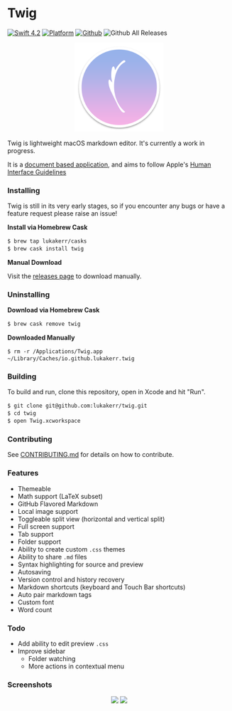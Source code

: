 # Twig

[![Swift 4.2](https://img.shields.io/badge/swift-4.2-orange.svg?style=flat)](https://github.com/apple/swift)
[![Platform](http://img.shields.io/badge/platform-macOS-red.svg?style=flat)](https://developer.apple.com/macos/)
[![Github](http://img.shields.io/badge/github-lukakerr-green.svg?style=flat)](https://github.com/lukakerr)
![Github All Releases](https://img.shields.io/github/downloads/lukakerr/twig/total.svg)

<p align="center">
  <img src="./Twig/Assets.xcassets/AppIcon.appiconset/twig-512.png" width="200">
</p>


Twig is lightweight macOS markdown editor. It's currently a work in progress.

It is a [document based application](https://developer.apple.com/document-based-apps), and aims to follow Apple's [Human Interface Guidelines](https://developer.apple.com/macos/human-interface-guidelines)

### Installing

Twig is still in its very early stages, so if you encounter any bugs or have a feature request please raise an issue!

**Install via Homebrew Cask**

```bash
$ brew tap lukakerr/casks
$ brew cask install twig
```

**Manual Download**

Visit the [releases page](https://github.com/lukakerr/twig/releases) to download manually.

### Uninstalling

**Download via Homebrew Cask**

```bash
$ brew cask remove twig
```

**Downloaded Manually**

```
$ rm -r /Applications/Twig.app ~/Library/Caches/io.github.lukakerr.twig
```

### Building

To build and run, clone this repository, open in Xcode and hit "Run".

```bash
$ git clone git@github.com:lukakerr/twig.git
$ cd twig
$ open Twig.xcworkspace
```

### Contributing

See [CONTRIBUTING.md](./CONTRIBUTING.md) for details on how to contribute.

### Features

- Themeable
- Math support (LaTeX subset)
- GitHub Flavored Markdown
- Local image support
- Toggleable split view (horizontal and vertical split)
- Full screen support
- Tab support
- Folder support
- Ability to create custom `.css` themes
- Ability to share `.md` files
- Syntax highlighting for source and preview
- Autosaving
- Version control and history recovery
- Markdown shortcuts (keyboard and Touch Bar shortcuts)
- Auto pair markdown tags
- Custom font
- Word count

### Todo

- Add ability to edit preview `.css`
- Improve sidebar
  - Folder watching
  - More actions in contextual menu

### Screenshots

<p align="center">
  <img src="https://i.imgur.com/YPyYQQH.png">
  <img src="https://i.imgur.com/rEPH0oR.png">
</p>
